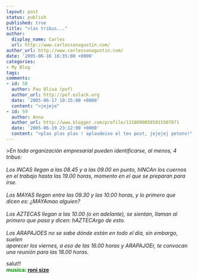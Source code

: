 ```yaml
---
layout: post
status: publish
published: true
title: ">las tribus..."
author:
  display_name: Carles
  url: http://www.carlessanagustin.com/
author_url: http://www.carlessanagustin.com/
date: '2005-06-16 16:35:00 +0000'
categories:
- My Blog
tags:
comments:
- id: 58
  author: Pau Oliva (pof)
  author_url: http://pof.eslack.org
  date: '2005-06-17 10:15:00 +0000'
  content: ">jejeje"
- id: 59
  author: Anna
  author_url: http://www.blogger.com/profile/13180900505015507071
  date: '2005-06-19 23:12:00 +0000'
  content: ">plas plas plas ! aplaudeixo el teu post, jejejej petons!"
---
```

<p>><span style="font-style:italic;">En toda organizaci&oacute;n empresarial pueden identificarse, al menos, 4   </span><br /><span style="font-style:italic;">tribus:</span><br /><span style="font-style:italic;">  </span><br /><span style="font-style:italic;">Los INCAS llegan a las 08.45 y a las 09.00 en punto, hINCAn los cuernos   </span><br /><span style="font-style:italic;">en el trabajo hasta las 19.00 horas, momento en el que se preparan para   </span><br /><span style="font-style:italic;">irse.   </span><br /><span style="font-style:italic;">  </span><br /><span style="font-style:italic;">Los MAYAS llegan entre las 09.30 y las 10.00 horas, y lo primero que   </span><br /><span style="font-style:italic;">dicen es: &iquest;MAYAmao alguien?   </span><br /><span style="font-style:italic;">  </span><br /><span style="font-style:italic;">Los AZTECAS llegan a las 10.00 (o en adelante), se sientan, llaman al   </span><br /><span style="font-style:italic;">primero que pasa y dicen: hAZTECArgo de esto.   </span><br /><span style="font-style:italic;">  </span><br /><span style="font-style:italic;">Los ARAPAJOES no se sabe d&oacute;nde est&aacute;n en todo el d&iacute;a, sin embargo, suelen   </span><br /><span style="font-style:italic;">aparecer los viernes, a eso de las 16.00 horas y ARAPAJOEr, te convocan   </span><br /><span style="font-style:italic;">una reuni&oacute;n para las 18.00 horas.</span></p>
<p>salut!!<br /><span style="color:rgb(0,153,0);font-weight:bold;">musica: <a href="http://www.artistdirect.com/nad/music/artist/card/0,,567508,00.html?src=search&amp;artist=Roni+Size" target="_blank">roni size</a></span></p>
